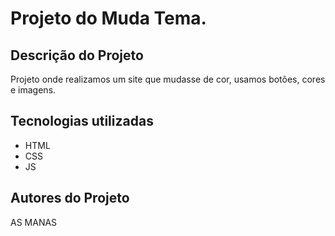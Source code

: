 # Projeto do Muda Tema. 

## Descrição do Projeto 
Projeto onde realizamos um site que mudasse de cor, usamos botões, cores e imagens.

## Tecnologias utilizadas
* HTML
* CSS
* JS

## Autores do Projeto
AS MANAS 
